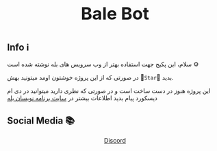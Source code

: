 <div align='center'>
<p style = "font-size: 40px;"><b> Bale Bot </b></p>
</div>

## Info ℹ

سلام، این پکیج جهت استفاده بهتر از وب سرویس های بله نوشته شده است ⚙


در صورتی که از این پروژه خوشتون اومد میتونید بهش 🌟`Star`🌟 بدید.


این پروژه هنوز در دست ساخت است و در صورتی که نظری دارید میتوانید در دی ام دیسکورد پیام بدید
اطلاعات بیشتر در [سایت برنامه نویسان بله](https://devbale.ir/)
## Social Media 📚

<div align='center'>
<a href="https://discord.com/users/684748470799958033"> Discord </a>
</div>
